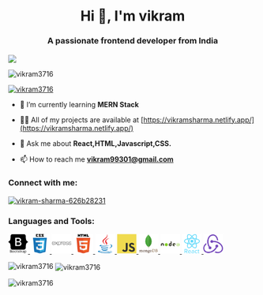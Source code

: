 <h1 align="center">Hi 👋, I'm vikram</h1>
<h3 align="center">A passionate frontend developer from India</h3>
<img src="https://media1.giphy.com/media/qgQUggAC3Pfv687qPC/giphy.gif" align="center" style="width: 100% ,margin:auto" />
</div>
<p align="left"> <img src="https://komarev.com/ghpvc/?username=vikram3716&label=Profile%20views&color=0e75b6&style=flat" alt="vikram3716" /> </p>

<p align="left"> <a href="https://github.com/ryo-ma/github-profile-trophy"><img src="https://github-profile-trophy.vercel.app/?username=vikram3716" alt="vikram3716" /></a> </p>

- 🌱 I’m currently learning **MERN Stack**

- 👨‍💻 All of my projects are available at [https://vikramsharma.netlify.app/](https://vikramsharma.netlify.app/)

- 💬 Ask me about **React,HTML,Javascript,CSS.**

- 📫 How to reach me **vikram99301@gmail.com**

<h3 align="left">Connect with me:</h3>
<p align="left">
<a href="https://linkedin.com/in/vikram-sharma-626b28231" target="blank"><img align="center" src="https://raw.githubusercontent.com/rahuldkjain/github-profile-readme-generator/master/src/images/icons/Social/linked-in-alt.svg" alt="vikram-sharma-626b28231" height="30" width="40" /></a>
</p>

<h3 align="left">Languages and Tools:</h3>
<p align="left"> <a href="https://getbootstrap.com" target="_blank" rel="noreferrer"> <img src="https://raw.githubusercontent.com/devicons/devicon/master/icons/bootstrap/bootstrap-plain-wordmark.svg" alt="bootstrap" width="40" height="40"/> </a> <a href="https://www.w3schools.com/css/" target="_blank" rel="noreferrer"> <img src="https://raw.githubusercontent.com/devicons/devicon/master/icons/css3/css3-original-wordmark.svg" alt="css3" width="40" height="40"/> </a> <a href="https://expressjs.com" target="_blank" rel="noreferrer"> <img src="https://raw.githubusercontent.com/devicons/devicon/master/icons/express/express-original-wordmark.svg" alt="express" width="40" height="40"/> </a> <a href="https://www.w3.org/html/" target="_blank" rel="noreferrer"> <img src="https://raw.githubusercontent.com/devicons/devicon/master/icons/html5/html5-original-wordmark.svg" alt="html5" width="40" height="40"/> </a> <a href="https://www.java.com" target="_blank" rel="noreferrer"> <img src="https://raw.githubusercontent.com/devicons/devicon/master/icons/java/java-original.svg" alt="java" width="40" height="40"/> </a> <a href="https://developer.mozilla.org/en-US/docs/Web/JavaScript" target="_blank" rel="noreferrer"> <img src="https://raw.githubusercontent.com/devicons/devicon/master/icons/javascript/javascript-original.svg" alt="javascript" width="40" height="40"/> </a> <a href="https://www.mongodb.com/" target="_blank" rel="noreferrer"> <img src="https://raw.githubusercontent.com/devicons/devicon/master/icons/mongodb/mongodb-original-wordmark.svg" alt="mongodb" width="40" height="40"/> </a> <a href="https://nodejs.org" target="_blank" rel="noreferrer"> <img src="https://raw.githubusercontent.com/devicons/devicon/master/icons/nodejs/nodejs-original-wordmark.svg" alt="nodejs" width="40" height="40"/> </a> <a href="https://reactjs.org/" target="_blank" rel="noreferrer"> <img src="https://raw.githubusercontent.com/devicons/devicon/master/icons/react/react-original-wordmark.svg" alt="react" width="40" height="40"/> </a> <a href="https://redux.js.org" target="_blank" rel="noreferrer"> <img src="https://raw.githubusercontent.com/devicons/devicon/master/icons/redux/redux-original.svg" alt="redux" width="40" height="40"/> </a> </p>

<p><img align="left" src="https://github-readme-stats.vercel.app/api/top-langs?username=vikram3716&show_icons=true&locale=en&layout=compact" alt="vikram3716" /></p>

<p>&nbsp;<img align="center" src="https://github-readme-stats.vercel.app/api?username=vikram3716&show_icons=true&locale=en" alt="vikram3716" /></p>

<p><img align="center" src="https://github-readme-streak-stats.herokuapp.com/?user=vikram3716&" alt="vikram3716" /></p>
